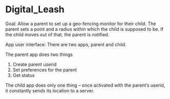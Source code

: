 # Digital_Leash

Goal: Allow a parent to set up a geo-fencing monitor for their child. The parent sets a point and a radius within which the child is 
supposed to be. If the child moves out of that, the parent is notified. 

App user interface: There are two apps, parent and child. 

The parent app does two things 
1.	Create parent userid  
2.	Set preferences for the parent  
3.	Get status  

The child app does only one thing – once activated with the parent’s userid, it constantly sends its location to a server. 

